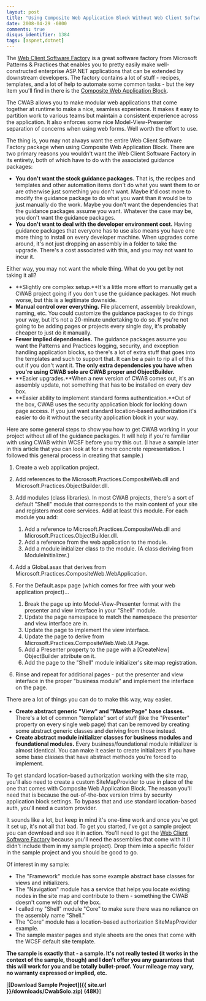 ```yaml
---
layout: post
title: "Using Composite Web Application Block Without Web Client Software Factory"
date: 2008-04-29 -0800
comments: true
disqus_identifier: 1384
tags: [aspnet,dotnet]
---
```

The [Web Client Software Factory](http://www.codeplex.com/websf) is a
great software factory from Microsoft Patterns & Practices that enables
you to pretty easily make well-constructed enterprise ASP.NET
applications that can be extended by downstream developers. The factory
contains a lot of stuff - recipes, templates, and a lot of help to
automate some common tasks - but the key item you'll find in there is
the [Composite Web Application
Block](http://www.codeplex.com/websf/Wiki/View.aspx?title=Composite%20Web%20Clients&referringTitle=Home).

The CWAB allows you to make modular web applications that come together
at runtime to make a nice, seamless experience. It makes it easy to
partition work to various teams but maintain a consistent experience
across the application. It also enforces some nice Model-View-Presenter
separation of concerns when using web forms. Well worth the effort to
use.

The thing is, you may not always want the entire Web Client Software
Factory package when using Composite Web Application Block. There are
two primary reasons you wouldn't want the Web Client Software Factory in
its entirety, both of which have to do with the associated guidance
packages:

- **You don't want the stock guidance packages.** That is, the recipes
    and templates and other automation items don't do what you want them
    to or are otherwise just something you don't want. Maybe it'd cost
    more to modify the guidance package to do what you want than it
    would be to just manually do the work. Maybe you don't want the
    dependencies that the guidance packages assume you want. Whatever
    the case may be, you don't want the guidance packages.
- **You don't want to deal with the developer environment cost.**
    Having guidance packages that everyone has to use also means you
    have one more thing to install on every developer machine. When
    upgrades come around, it's not just dropping an assembly in a folder
    to take the upgrade. There's a cost associated with this, and you
    may not want to incur it.

Either way, you may not want the whole thing. What do you get by not
taking it all?

- **Slightly ore complex setup.**It's a little more effort to manually
    get a CWAB project going if you don't use the guidance packages. Not
    much worse, but this is a legitimate downside.
- **Manual control over everything.** File placement, assembly
    breakdown, naming, etc. You could customize the guidance packages to
    do things your way, but it's not a 20-minute undertaking to do so.
    If you're not going to be adding pages or projects every single day,
    it's probably cheaper to just do it manually.
- **Fewer implied dependencies.** The guidance packages assume you
    want the Patterns and Practices logging, security, and exception
    handling application blocks, so there's a lot of extra stuff that
    goes into the templates and such to support that. It can be a pain
    to rip all of this out if you don't want it. **The only extra
    dependencies you have when you're using CWAB solo are CWAB proper
    and ObjectBuilder.**
- **Easier upgrades.**When a new version of CWAB comes out, it's an
    assembly update, not something that has to be installed on every dev
    box.
- **Easier ability to implement standard forms authentication.**Out of
    the box, CWAB uses the security application block for locking down
    page access. If you just want standard location-based authorization
    it's easier to do it without the security application block in your
    way.

Here are some general steps to show you how to get CWAB working in your
project without all of the guidance packages. It will help if you're
familiar with using CWAB within WCSF before you try this out. (I have a
sample later in this article that you can look at for a more concrete
representation. I followed this general process in creating that
sample.)

1. Create a web application project.
2. Add references to the Microsoft.Practices.CompositeWeb.dll and
    Microsoft.Practices.ObjectBuilder.dll.
3. Add modules (class libraries). In most CWAB projects, there's a sort
    of default "Shell" module that corresponds to the main content of
    your site and registers most core services. Add at least this
    module. For each module you add:
    1. Add a reference to Microsoft.Practices.CompositeWeb.dll and
        Microsoft.Practices.ObjectBuilder.dll.
    2. Add a reference from the web application to the module.
    3. Add a module initializer class to the module. (A class deriving
        from ModuleInitializer.)

4. Add a Global.asax that derives from
    Microsoft.Practices.CompositeWeb.WebApplication.
5. For the Default.aspx page (which comes for free with your web
    application project)...
    1. Break the page up into Model-View-Presenter format with the
        presenter and view interface in your "Shell" module.
    2. Update the page namespace to match the namespace the presenter
        and view interface are in.
    3. Update the page to implement the view interface.
    4. Update the page to derive from
        Microsoft.Practices.CompositeWeb.Web.UI.Page.
    5. Add a Presenter property to the page with a [CreateNew]
        ObjectBuilder attribute on it.
    6. Add the page to the "Shell" module initializer's site map
        registration.

6. Rinse and repeat for additional pages - put the presenter and view
    interface in the proper "business module" and implement the
    interface on the page.

There are a lot of things you can do to make this way, way easier.

- **Create abstract generic "View" and "MasterPage" base classes.**
    There's a lot of common "template" sort of stuff (like the
    "Presenter" property on every single web page) that can be removed
    by creating some abstract generic classes and deriving from those
    instead.
- **Create abstract module initializer classes for business modules
    and foundational modules.** Every business/foundational module
    initializer is almost identical. You can make it easier to create
    initializers if you have some base classes that have abstract
    methods you're forced to implement.

To get standard location-based authorization working with the site map,
you'll also need to create a custom SiteMapProvider to use in place of
the one that comes with Composite Web Application Block. The reason
you'll need that is because the out-of-the-box version trims by security
application block settings. To bypass that and use standard
location-based auth, you'll need a custom provider.

It sounds like a lot, but keep in mind it's one-time work and once
you've got it set up, it's not all that bad. To get you started, I've
got a sample project you can download and see it in action. You'll need
to get the [Web Client Software Factory](http://www.codeplex.com/websf)
because you'll need the assemblies that come with it (I didn't include
them in my sample project). Drop them into a specific folder in the
sample project and you should be good to go.

Of interest in my sample:

- The "Framework" module has some example abstract base classes for
    views and initializers.
- The "Navigation" module has a service that helps you locate existing
    nodes in the site map and contribute to them - something the CWAB
    doesn't come with out of the box.
- I called my "Shell" module "Core" to make sure there was no reliance
    on the assembly name "Shell."
- The "Core" module has a location-based authorization SiteMapProvider
    example.
- The sample master pages and style sheets are the ones that come with
    the WCSF default site template.

**The sample is exactly that - a sample. It's not really tested (it
works in the context of the sample, though) and I don't offer you any
guarantees that this will work for you and be totally bullet-proof. Your
mileage may vary, no warranty expressed or implied, etc.**

[**[Download Sample
Project]({{ site.url }}/downloads/CwabSolo.zip) (48K)**]
